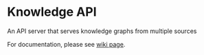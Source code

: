 # Knowledge API
An API server that serves knowledge graphs from multiple sources

For documentation, please see [wiki page](https://github.com/rellink/knowledge-api/wiki).

